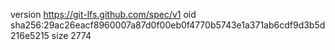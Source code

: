 version https://git-lfs.github.com/spec/v1
oid sha256:29ac26eacf8960007a87d0f00eb0f4770b5743e1a371ab6cdf9d3b5d216e5215
size 2774
